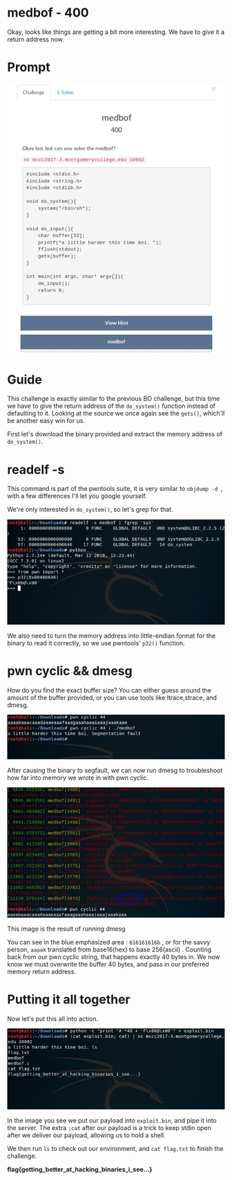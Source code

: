 # medbof - 400
Okay, looks like things are getting a bit more interesting. We have to give it a return address now.

# Prompt

![alt text](https://github.com/Jhayes97/MCCC2017-Walkthrough/blob/master/src/medb1.PNG "medbof")


# Guide
This challenge is exactly similar to the previous BO challenge, but this time we have to give the return address of the `do_system()` function instead of defaulting to it.
Looking at the source we once again see the `gets()`, which'll be another easy win for us.


First let's download the binary provided and extract the memory address of `do_system()`.


# readelf -s 

This command is part of the pwntools suite, it is very similar to `objdump -d `, with a few differences I'll let you google yourself.

We're only interested in `do_system()`, so let's grep for that.

![alt text](https://github.com/Jhayes97/MCCC2017-Walkthrough/blob/master/src/medb2.PNG "medbof")

We also need to turn the memory address into little-endian format for the binary to read it correctly, so we use pwntools' `p32()` function.

# pwn cyclic && dmesg

How do you find the exact buffer size? You can either guess around the amount of the buffer provided, or you can use tools like ltrace,strace, and dmesg.

![alt text](https://github.com/Jhayes97/MCCC2017-Walkthrough/blob/master/src/meb3.PNG "medbof")

After causing the binary to segfault, we can now run dmesg to troubleshoot how far into memory we wrote in with pwn cyclic.


![alt text](https://github.com/Jhayes97/MCCC2017-Walkthrough/blob/master/src/medb4.PNG "medbof")


This image is the result of running dmesg

You can see in the blue emphasized area : `616161616b` , or for the savvy person, `aaaak` translated from base16(hex) to base 256(ascii) . Counting back from our pwn cyclic string, that happens exactly  40 bytes in. We now know we must overwrite the buffer 40 bytes, and pass in our preferred memory return address.

# Putting it all together

Now let's put this all into action.

![alt text](https://github.com/Jhayes97/MCCC2017-Walkthrough/blob/master/src/medb5.PNG "medbof")


In the image you see we put our payload into `exploit.bin`, and pipe it into the server. The extra `;cat` after our payload is a trick to keep stdin open after we deliver our payload, allowing us to hold a shell.

We then run `ls` to check out our environment, and `cat flag.txt` to finish the challenge.


**flag{getting_better_at_hacking_binaries_i_see...}**







